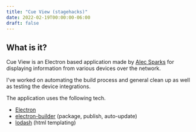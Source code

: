 ```yaml
---
title: "Cue View (stagehacks)"
date: 2022-02-19T00:00:00-06:00
draft: false
---
```


## What is it?
Cue View is an Electron based application made by [Alec Sparks](https://alecsparks.com/Cue-View) for displaying information from various devices over the network.

I've worked on automating the build process and general clean up as well as testing the device integrations.

The application uses the following tech.

* [Electron](https://www.electronjs.org/)
* [electron-builder](https://www.electron.build/) (package, publish, auto-update)
* [lodash](https://lodash.com/) (html templating)